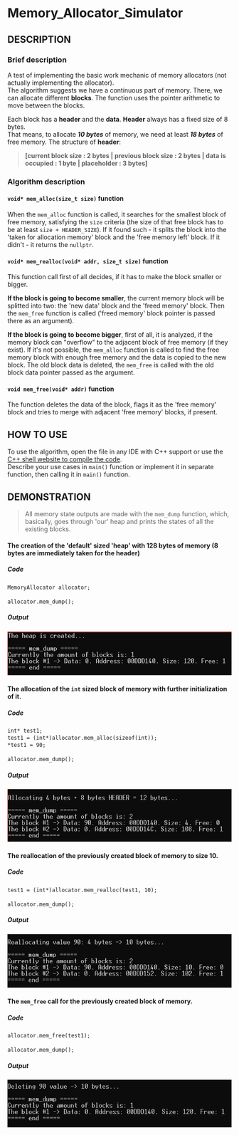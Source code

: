 # Memory_Allocator_Simulator
## DESCRIPTION
### Brief description
A test of implementing the basic work mechanic of memory allocators (not actually implementing the allocator).  
The algorithm suggests we have a continuous part of memory. There, we can allocate different **blocks**. The function uses the pointer arithmetic to move between the blocks.

Each block has a **header** and the **data**. **Header** always has a fixed size of 8 bytes.   
That means, to allocate ***10 bytes*** of memory, we need at least ***18 bytes*** of free memory.
The structure of **header**:   
> **[current block size : 2 bytes | previous block size : 2 bytes | data is occupied : 1 byte | placeholder : 3 bytes]**
### Algorithm description   
#### `void* mem_alloc(size_t size)` function
When the `mem_alloc` function is called,
it searches for the smallest block of free memory, satisfying the `size` criteria (the size of that free block has to be at least `size + HEADER_SIZE`).
If it found such - it splits the block into the 'taken for allocation memory' block and the 'free memory left' block.
If it didn't - it returns the `nullptr`.
#### `void* mem_realloc(void* addr, size_t size)` function
This function call first of all decides, if it has to make the block smaller or bigger.   

**If the block is going to become smaller**, the current memory block will be splitted into two: the 'new data' block and the 'freed memory' block.
Then the `mem_free` function is called ('freed memory' block pointer is passed there as an argument).    
    
**If the block is going to become bigger**, first of all, it is analyzed, if the memory block can "overflow" to the adjacent block of free memory
 (if they exist). If it's not possible, the `mem_alloc` function is called to find the free memory block with enough free memory and the data is copied
to the new block. The old block data is deleted, the `mem_free` is called with the old block data pointer passed as the argument.
#### `void mem_free(void* addr)` function
The function deletes the data of the block, flags it as the 'free memory' block and tries to merge with adjacent 'free memory' blocks, if present.
## HOW TO USE
To use the algorithm, open the file in any IDE with C++ support or use the [C++ shell website to compile the code](http://cpp.sh/).   
Describe your use cases in `main()` function or implement it in separate function, then calling it in `main()` function.

## DEMONSTRATION

> All memory state outputs are made with the `mem_dump` function, which, basically, goes through 'our' heap and prints the states of all the existing blocks. 

#### The creation of the 'default' sized 'heap' with 128 bytes of memory (8 bytes are immediately taken for the header)
##### Code
```  
MemoryAllocator allocator;     
   
allocator.mem_dump();    
```
##### Output
![The creation of heap](images/1.png "The creation of heap")
#### The allocation of the `int` sized block of memory with further initialization of it.
##### Code
```
int* test1;
test1 = (int*)allocator.mem_alloc(sizeof(int));    
*test1 = 90;    
   
allocator.mem_dump();    
```
##### Output
![The allocation of the int variable](images/2.png "The allocation of the int variable")
#### The reallocation of the previously created block of memory to size 10.
##### Code
```
test1 = (int*)allocator.mem_realloc(test1, 10);    
   
allocator.mem_dump();    
```
##### Output
![The reallocation of the int variable to 10 bytes](images/3.png "The reallocation of the int variable to 10 bytes")
#### The `mem_free` call for the previously created block of memory.
##### Code
```
allocator.mem_free(test1);    
   
allocator.mem_dump();    
```
##### Output
![The deletion of the int variable](images/4.png "The deletion of the int variable")
